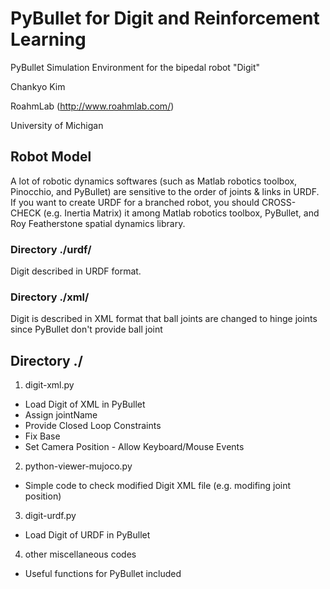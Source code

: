 # PyBullet for Digit and Reinforcement Learning

PyBullet Simulation Environment for the bipedal robot "Digit"

Chankyo Kim

RoahmLab (http://www.roahmlab.com/)

University of Michigan

## Robot Model
A lot of robotic dynamics softwares (such as Matlab robotics toolbox, Pinocchio, and PyBullet) are sensitive to the order of joints & links in URDF. If you want to create URDF for a branched robot, you should CROSS-CHECK (e.g. Inertia Matrix) it among Matlab robotics toolbox, PyBullet, and Roy Featherstone spatial dynamics library.

### Directory ./urdf/
Digit described in URDF format.

### Directory ./xml/
Digit is described in XML format that ball joints are changed to hinge joints since PyBullet don't provide ball joint

## Directory ./
1. digit-xml.py

* Load Digit of XML in PyBullet
* Assign jointName
* Provide Closed Loop Constraints
* Fix Base
* Set Camera Position - Allow Keyboard/Mouse Events

2. python-viewer-mujoco.py

* Simple code to check modified Digit XML file (e.g. modifing joint position)

3. digit-urdf.py

* Load Digit of URDF in PyBullet
  
4. other miscellaneous codes

* Useful functions for PyBullet included
